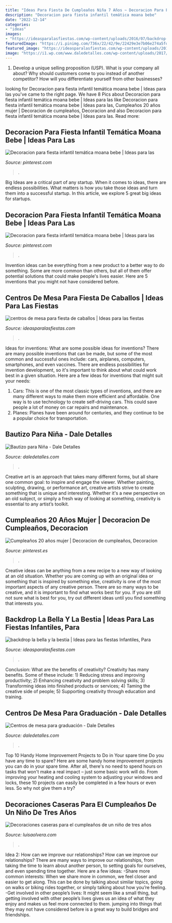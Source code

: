 ```yaml
---
title: "Ideas Para Fiesta De Cumpleaños Niña 7 Años ~ Decoracion Para Fiesta Infantil Temática Moana Bebe"
description: "Decoracion para fiesta infantil temática moana bebe"
date: "2022-12-14"
categories:
- "ideas"
images:
- "https://ideasparalasfiestas.com/wp-content/uploads/2016/07/backdrop-la-bella-y-la-bestia.jpg"
featuredImage: "https://i.pinimg.com/736x/22/42/9e/22429e3e7b06e274a5fdb37f1e3832d6.jpg"
featured_image: "https://ideasparalasfiestas.com/wp-content/uploads/2019/09/centros-de-mesa-para-fiesta-de-caballos.jpg"
image: "https://i1.wp.com/www.daledetalles.com/wp-content/uploads/2017/06/graduacion-centros-de-mesa.jpg?resize=564%2C847"
---
```



1. Develop a unique selling proposition (USP). What is your company all about? Why should customers come to you instead of another competitor? How will you differentiate yourself from other businesses? 

	

		
looking for Decoracion para fiesta infantil temática moana bebe | Ideas para las you've came to the right page. We have 8 Pics about Decoracion para fiesta infantil temática moana bebe | Ideas para las like Decoracion para fiesta infantil temática moana bebe | Ideas para las, Cumpleaños 20 años mujer | Decoracion de cumpleaños, Decoracion and also Decoracion para fiesta infantil temática moana bebe | Ideas para las. Read more:
		
    
## Decoracion Para Fiesta Infantil Temática Moana Bebe | Ideas Para Las

<img loading=lazy src="https://i.pinimg.com/736x/22/42/9e/22429e3e7b06e274a5fdb37f1e3832d6.jpg" onerror="this.onerror=null;this.src='https://tse1.mm.bing.net/th?id=OIP.64aKS74yaTU0dceS0ayxggHaJ4&amp;pid=15.1';" alt="Decoracion para fiesta infantil temática moana bebe | Ideas para las">

_Source: pinterest.com_

>. 

	

Big Ideas are a critical part of any startup. When it comes to ideas, there are endless possibilities. What matters is how you take those ideas and turn them into a successful startup. In this article, we explore 5 great big ideas for startups.

    
## Decoracion Para Fiesta Infantil Temática Moana Bebe | Ideas Para Las

<img loading=lazy src="https://i.pinimg.com/736x/3a/f4/2b/3af42baca44c894699fe0334f225a2bb.jpg" onerror="this.onerror=null;this.src='https://tse3.mm.bing.net/th?id=OIP.RF3kfhgkl1T0xKrw5xsNVAHaHD&amp;pid=15.1';" alt="Decoracion para fiesta infantil temática moana bebe | Ideas para las">

_Source: pinterest.com_

>. 

	

Invention ideas can be everything from a new product to a better way to do something. Some are more common than others, but all of them offer potential solutions that could make people's lives easier. Here are 5 inventions that you might not have considered before.

    
## Centros De Mesa Para Fiesta De Caballos | Ideas Para Las Fiestas

<img loading=lazy src="https://ideasparalasfiestas.com/wp-content/uploads/2019/09/centros-de-mesa-para-fiesta-de-caballos.jpg" onerror="this.onerror=null;this.src='https://tse3.mm.bing.net/th?id=OIP.4cdNQ4lpj6vH_V8FIsB1AAHaNK&amp;pid=15.1';" alt="centros de mesa para fiesta de caballos | Ideas para las fiestas">

_Source: ideasparalasfiestas.com_

>. 

	

Ideas for inventions: What are some possible ideas for inventions?
There are many possible inventions that can be made, but some of the most common and successful ones include: cars, airplanes, computers, smartphones, and even vaccines. There are endless possibilities for invention development, so it's important to think about what could work best in a given situation. Here are a few ideas for inventions that might suit your needs: 
1. Cars: This is one of the most classic types of inventions, and there are many different ways to make them more efficient and affordable. One way is to use technology to create self-driving cars. This could save people a lot of money on car repairs and maintenance. 
2. Planes: Planes have been around for centuries, and they continue to be a popular choice for transportation.

    
## Bautizo Para Niña - Dale Detalles

<img loading=lazy src="https://i0.wp.com/www.daledetalles.com/wp-content/uploads/2016/02/3-2.jpg" onerror="this.onerror=null;this.src='https://tse3.mm.bing.net/th?id=OIP.zn3avO37rtuMZcyAwAcAuAHaGy&amp;pid=15.1';" alt="Bautizo para Niña - Dale Detalles">

_Source: daledetalles.com_

>. 

	

Creative art is an approach that takes many different forms, but all share one common goal: to inspire and engage the viewer. Whether painting, sculpting, drawing, or performance art, creative artists strive to create something that is unique and interesting. Whether it's a new perspective on an old subject, or simply a fresh way of looking at something, creativity is essential to any artist’s toolkit.

    
## Cumpleaños 20 Años Mujer | Decoracion De Cumpleaños, Decoracion

<img loading=lazy src="https://i.pinimg.com/originals/03/bc/98/03bc98a6641ce845bea0429d312e88cd.jpg" onerror="this.onerror=null;this.src='https://tse3.mm.bing.net/th?id=OIP.e2pGPs1bVFokGq43Qg94RwHaIY&amp;pid=15.1';" alt="Cumpleaños 20 años mujer | Decoracion de cumpleaños, Decoracion">

_Source: pinterest.es_

>. 

	

Creative ideas can be anything from a new recipe to a new way of looking at an old situation. Whether you are coming up with an original idea or something that is inspired by something else, creativity is one of the most important aspects of any creative person. There are so many ways to be creative, and it is important to find what works best for you. If you are still not sure what is best for you, try out different ideas until you find something that interests you.

    
## Backdrop La Bella Y La Bestia | Ideas Para Las Fiestas Infantiles, Para

<img loading=lazy src="https://ideasparalasfiestas.com/wp-content/uploads/2016/07/backdrop-la-bella-y-la-bestia.jpg" onerror="this.onerror=null;this.src='https://tse3.mm.bing.net/th?id=OIP.uiOdRitYYe0c3tFw6jxBsQHaHa&amp;pid=15.1';" alt="backdrop la bella y la bestia | Ideas para las fiestas Infantiles, Para">

_Source: ideasparalasfiestas.com_

>. 

	

Conclusion: What are the benefits of creativity?
Creativity has many benefits. Some of these include: 1) Reducing stress and improving productivity; 2) Enhancing creativity and problem solving skills; 3) Transforming ideas into finished products or services; 4) Taming the creative side of people; 5) Supporting creativity through education and training.

    
## Centros De Mesa Para Graduación - Dale Detalles

<img loading=lazy src="https://i1.wp.com/www.daledetalles.com/wp-content/uploads/2017/06/graduacion-centros-de-mesa.jpg?resize=564%2C847" onerror="this.onerror=null;this.src='https://tse3.mm.bing.net/th?id=OIP.VZj7hAD_Gk5bcaEKukpg1gHaLH&amp;pid=15.1';" alt="Centros de mesa para graduación - Dale Detalles">

_Source: daledetalles.com_

>. 

	

Top 10 Handy Home Improvement Projects to Do in Your spare time
Do you have any time to spare? Here are some handy home improvement projects you can do in your spare time. After all, there's no need to spend hours on tasks that won't make a real impact – just some basic work will do. From improving your heating and cooling system to adjusting your windows and locks, these 10 projects can easily be completed in a few hours or even less. So why not give them a try?

    
## Decoraciones Caseras Para El Cumpleaños De Un Niño De Tres Años

<img loading=lazy src="https://luisaolvera.com/wp-content/uploads/2019/08/cumple-2-anos-decoracion-6.jpg" onerror="this.onerror=null;this.src='https://tse3.mm.bing.net/th?id=OIP.p3SJ2D6O3oLOOpHzICbGFAHaFn&amp;pid=15.1';" alt="Decoraciones caseras para el cumpleaños de un niño de tres años">

_Source: luisaolvera.com_

>. 

	

Idea 2: How can we improve our relationships?
How can we improve our relationships? There are many ways to improve our relationships, from taking the time to learn about another person, to setting goals for ourselves, and even spending time together. Here are a few ideas: 
-Share more common interests: When we share more in common, we feel closer and easier to get along. This can be done by talking about similar topics, going on walks or biking rides together, or simply talking about how you’re feeling. 
-Get involved in other people’s lives: It might seem like a small thing, but getting involved with other people’s lives gives us an idea of what they enjoy and makes us feel more connected to them. jumping into things that they may not have considered before is a great way to build bridges and friendships.

